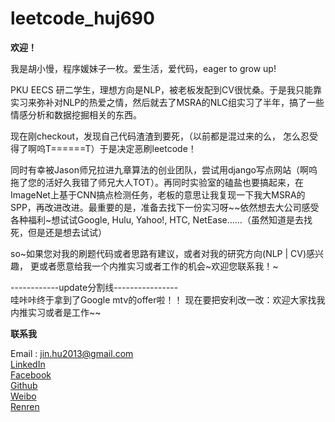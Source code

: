 leetcode_huj690
===============

<strong>欢迎！</strong>

我是胡小慢，程序媛妹子一枚。爱生活，爱代码，eager to grow up!

PKU EECS 研二学生，理想方向是NLP，被老板发配到CV很忧桑。于是我只能靠实习来弥补对NLP的热爱之情，然后就去了MSRA的NLC组实习了半年，搞了一些情感分析和数据挖掘相关的东西。

现在刚checkout，发现自己代码渣渣到要死，（以前都是混过来的么， 怎么忍受得了啊呜T======T）于是决定恶刷leetcode！

同时有幸被Jason师兄拉进九章算法的创业团队，尝试用django写点网站（啊呜拖了您的活好久我错了师兄大人TOT）。再同时实验室的磕盐也要搞起来，在ImageNet上基于CNN搞点检测任务，老板的意思让我复现一下我大MSRA的SPP，再改进改进。最重要的是，准备去找下一份实习呀~~依然想去大公司感受各种福利~想试试Google, Hulu, Yahoo!, HTC, NetEase……（虽然知道是去找死，但是还是想去试试）

so~如果您对我的刷题代码或者思路有建议，或者对我的研究方向(NLP | CV)感兴趣， 更或者愿意给我一个内推实习或者工作的机会~欢迎您联系我！~

------------update分割线----------------<br>
哇咔咔终于拿到了Google mtv的offer啦！！
现在要把安利改一改：欢迎大家找我内推实习或者是工作~~
 
 
 
<strong>联系我</strong>

Email : jin.hu2013@gmail.com<br>
<a href = "http://cn.linkedin.com/in/huj690/">LinkedIn</a><br>
<a href = "http://facebook.com/huj690">Facebook</a><br>
<a href = "http://github.com/huj690">Github</a><br>
<a href = "http://weibo.com/huj690">Weibo</a><br>
<a href = "http://renren.com/huj690">Renren</a>
